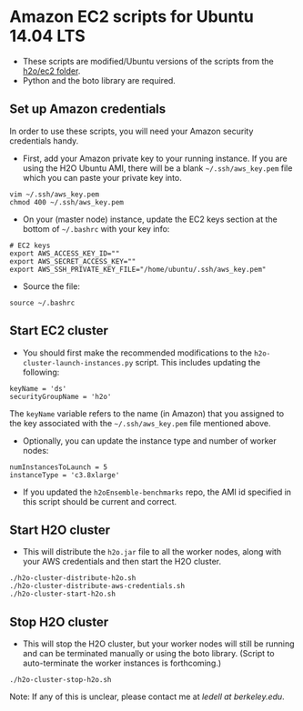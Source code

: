 # Amazon EC2 scripts for Ubuntu 14.04 LTS

- These scripts are modified/Ubuntu versions of the scripts from the [h2o/ec2 folder](https://github.com/0xdata/h2o/tree/master/ec2).
- Python and the boto library are required.


## Set up Amazon credentials
In order to use these scripts, you will need your Amazon security credentials handy.
- First, add your Amazon private key to your running instance.  If you are using the H2O Ubuntu AMI, there will be a blank `~/.ssh/aws_key.pem` file which you can paste your private key into. 
```
vim ~/.ssh/aws_key.pem
chmod 400 ~/.ssh/aws_key.pem
```
- On your (master node) instance, update the EC2 keys section at the bottom of `~/.bashrc` with your key info:
```
# EC2 keys
export AWS_ACCESS_KEY_ID=""
export AWS_SECRET_ACCESS_KEY=""
export AWS_SSH_PRIVATE_KEY_FILE="/home/ubuntu/.ssh/aws_key.pem"
```
- Source the file:
```
source ~/.bashrc
```

## Start EC2 cluster
- You should first make the recommended modifications to the `h2o-cluster-launch-instances.py` script.  This includes updating the following:
```
keyName = 'ds' 
securityGroupName = 'h2o'
```
The `keyName` variable refers to the name (in Amazon) that you assigned to the key associated with the `~/.ssh/aws_key.pem` file mentioned above.

- Optionally, you can update the instance type and number of worker nodes:
```
numInstancesToLaunch = 5
instanceType = 'c3.8xlarge'
```
- If you updated the `h2oEnsemble-benchmarks` repo, the AMI id specified in this script should be current and correct.


## Start H2O cluster
- This will distribute the `h2o.jar` file to all the worker nodes, along with your AWS credentials and then start the H2O cluster.
```
./h2o-cluster-distribute-h2o.sh
./h2o-cluster-distribute-aws-credentials.sh
./h2o-cluster-start-h2o.sh
```

## Stop H2O cluster
- This will stop the H2O cluster, but your worker nodes will still be running and can be terminated manually or using the boto library.  (Script to auto-terminate the worker instances is forthcoming.)
```
./h2o-cluster-stop-h2o.sh
```

Note: If any of this is unclear, please contact me at *ledell _at_ berkeley.edu*.
